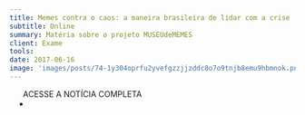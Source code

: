 ```yaml
---
title: Memes contra o caos: a maneira brasileira de lidar com a crise
subtitle: Online
summary: Matéria sobre o projeto MUSEUdeMEMES
client: Exame
tools: 
date: 2017-06-16
image: 'images/posts/74-1y304oprfu2yvefgzzjjzddc8o7o9tnjb8emu9hbmnok.png'
---
```




<div class="post__share"><ul class="share__list list-reset">ACESSE A NOTÍCIA COMPLETA<li class="share__item" style="margin-left: 10px"><a class="share__link share__facebook" style="background: #fa5657" href="http://exame.abril.com.br/tecnologia/memes-contra-o-caos-a-maneira-brasileira-de-lidar-com-a-crise/" 
onclick=window.open(this.href, 'pop-up', 'left=20,top=20,width=500,height=500,toolbar=1,resizable=0'); return false;" title="Link" rel="nofollow"><i class="fa-solid fa-link"></i></a></li></ul></div>
<!-- <div class="gallery-box"><div class="gallery"><img src="/clipping/images/example-1.jpg" loading="lazy" alt="Project"><img src="/clipping/images/example-2.jpg" loading="lazy" alt="Project"></div><em>Gallery / <a href="https://www.freepik.com/" target="_blank">Freepic</a></em></div> -->